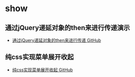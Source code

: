 # show

## 通过jQuery递延对象的then来进行传递演示

- [通过jQuery递延对象的then来进行传递 GitHub](https://cdswyda.github.io/show/demo/jqueryPassOnByThen/test.html)

## 纯css实现菜单展开收起

- [纯css实现菜单展开收起 GitHub](https://cdswyda.github.io/show/demo/css-menu/menu.html)
